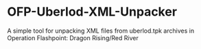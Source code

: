 # OFP-Uberlod-XML-Unpacker
A simple tool for unpacking XML files from uberlod.tpk archives in Operation Flashpoint: Dragon Rising/Red River
